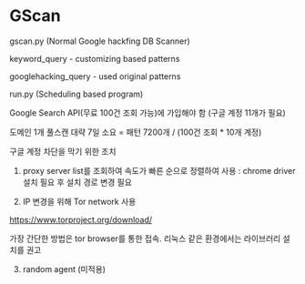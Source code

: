 # GScan

gscan.py (Normal Google hackfing DB Scanner)

keyword_query - customizing based patterns

googlehacking_query - used original patterns


run.py (Scheduling based program)

Google Search API(무료 100건 조회 가능)에 가입해야 함 (구글 계정 11개가 필요)

도메인 1개 풀스캔 대략 7일 소요 = 패턴 7200개 / (100건 조회 * 10개 계정)


구글 계정 차단을 막기 위한 조치

1. proxy server list를 조회하여 속도가 빠른 순으로 정렬하여 사용 : chrome driver 설치 필요 후 설치 경로 변경 필요

2. IP 변경을 위해 Tor network 사용

https://www.torproject.org/download/

가장 간단한 방법은 tor browser를 통한 접속.
리눅스 같은 환경에서는 라이브러리 설치를 권고

3. random agent (미적용)
